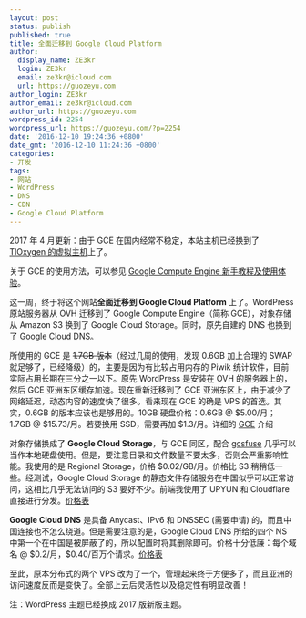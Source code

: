 ```yaml
---
layout: post
status: publish
published: true
title: 全面迁移到 Google Cloud Platform
author:
  display_name: ZE3kr
  login: ZE3kr
  email: ze3kr@icloud.com
  url: https://guozeyu.com
author_login: ZE3kr
author_email: ze3kr@icloud.com
author_url: https://guozeyu.com
wordpress_id: 2254
wordpress_url: https://guozeyu.com/?p=2254
date: '2016-12-10 19:24:36 +0800'
date_gmt: '2016-12-10 11:24:36 +0800'
categories:
- 开发
tags:
- 网站
- WordPress
- DNS
- CDN
- Google Cloud Platform
---
```

<p>2017 年 4 月更新：由于 GCE 在国内经常不稳定，本站主机已经换到了 <a href="https://domain.tloxygen.com/web-hosting/index.php" rel="noopener" target="_blank">TlOxygen 的虚拟主机</a>上了。</p>
<p>关于 GCE 的使用方法，可以参见 <a href="https://guozeyu.com/2016/10/asia-google-compute-engine/">Google Compute Engine 新手教程及使用体验</a>。</p>
<p>这一周，终于将这个网站<strong>全面迁移到 Google Cloud Platform</strong> 上了。WordPress 原站服务器从 OVH 迁移到了 Google Compute Engine（简称 GCE），对象存储从 Amazon S3 换到了 Google Cloud Storage。同时，原先自建的 DNS 也换到了 Google Cloud DNS。</p>
<p><!--more--></p>
<p>所使用的 GCE 是 <del>1.7GB 版本</del>（经过几周的使用，发现 0.6GB 加上合理的 SWAP 就足够了，已经降级）的，主要是因为有比较占用内存的 Piwik 统计软件，目前实际占用长期在三分之一以下。原先 WordPress 是安装在 OVH 的服务器上的，然后 GCE 亚洲东区缓存加速。现在重新迁移到了 GCE 亚洲东区上，由于减少了网络延迟，动态内容的速度快了很多。看来现在 GCE 的确是 VPS 的首选。其实，0.6GB 的版本应该也是够用的。10GB 硬盘价格：0.6GB @ $5.00/月；1.7GB @ $15.73/月。若要换用 SSD，需要再加 $1.3/月。详细的 <a href="https://guozeyu.com/2016/10/asia-google-compute-engine/">GCE</a> 介绍</p>
<p>对象存储换成了 <strong>Google Cloud Storage</strong>，与 GCE 同区，配合 <a href="https://github.com/GoogleCloudPlatform/gcsfuse" target="_blank" rel="noopener noreferrer">gcsfuse</a> 几乎可以当作本地硬盘使用。但是，要注意目录和文件数量不要太多，否则会严重影响性能。我使用的是 Regional Storage，价格 $0.02/GB/月。价格比 S3 稍稍低一些。经测试，Google Cloud Storage 的静态文件存储服务在中国似乎可以正常访问，这相比几乎无法访问的 S3 要好不少。前端我使用了 UPYUN 和 Cloudflare 直接进行分发。<a href="https://cloud.google.com/storage/pricing" target="_blank" rel="noopener noreferrer">价格表</a></p>
<p><strong>Google Cloud DNS</strong> 是具备 Anycast、IPv6 和 DNSSEC (需要申请) 的，而且中国连接也不怎么绕道。但是需要注意的是，Google Cloud DNS 所给的四个 NS 中第一个在中国是被屏蔽了的，所以配置时将其删除即可。价格十分低廉：每个域名 @ $0.2/月，$0.40/百万个请求。<a href="https://cloud.google.com/dns/pricing" target="_blank" rel="noopener noreferrer">价格表</a></p>
<p>至此，原本分布式的两个 VPS 改为了一个，管理起来终于方便多了，而且亚洲的访问速度反而是变快了。全部上云后灵活性以及稳定性有明显改善！</p>
<p>注：WordPress 主题已经换成 2017 版新版主题。</p>
